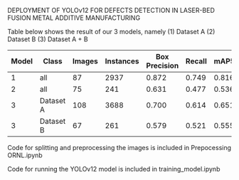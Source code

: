 DEPLOYMENT OF YOLOv12 FOR DEFECTS DETECTION IN LASER-BED FUSION METAL ADDITIVE MANUFACTURING

Table below shows the result of our 3 models, namely (1) Dataset A (2) Dataset B (3) Dataset A + B

| Model  | Class   | Images | Instances | Box Precision | Recall | mAP50 | mAP50-95 |
|--------|---------|--------|-----------|---------------|--------|-------|----------|
|   1    | all     | 87     | 2937      | 0.872         | 0.749  | 0.816 | 0.605    |
|   2    | all     | 75     | 241       | 0.631         | 0.477  | 0.536 | 0.303    |
|   3    | Dataset A | 108  | 3688      | 0.700         | 0.614  | 0.651 | 0.280    |
|   3    | Dataset B | 67   | 261       | 0.579         | 0.521  | 0.555 | 0.336    |

Code for splitting and preprocessing the images is included in Prepocessing ORNL.ipynb

Code for running the YOLOv12 model is included in training_model.ipynb
